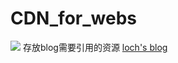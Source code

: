 # CDN_for_webs
![](<https://img.shields.io/badge/release-1.0.0-brightgreen.svg>) 存放blog需要引用的资源  [loch's blog](https://isloch.top) 